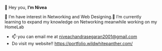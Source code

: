 👋 Hey you, <strong>I’m Nivea</strong>

👀 I’m have interest in Networking and Web Designing.🌱 I’m currently learning to expand my knowledge on Networking meanwhile working on my HomeLab
- 📫 you can email me at niveachandrasegaran2001@gmail.com 
- Do visit my website!! https://portfolio.wildwhitepanther.com/
<!---
WildWhitePanther/WildWhitePanther is a ✨ special ✨ repository because its `README.md` (this file) appears on your GitHub profile.
You can click the Preview link to take a look at your changes.
--->

